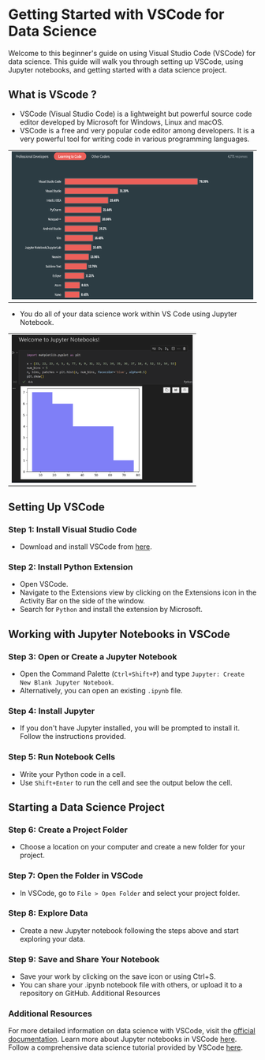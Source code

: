 # Getting Started with VSCode for Data Science

Welcome to this beginner's guide on using Visual Studio Code (VSCode) for data science. This guide will walk you through setting up VSCode, using Jupyter notebooks, and getting started with a data science project.

## What is VScode ?

- VSCode (Visual Studio Code) is a lightweight but powerful source code editor developed by Microsoft for Windows, Linux and macOS.
- VSCode is a free and very popular code editor among developers. It is a very powerful tool for writing code in various programming languages.

<table>
  <tr>
    <td>
        <a href="vscode.md">
            <img src="media/vscode.png" alt="VSCode setup" height="300"/>
        </a>
    </td>
  </tr>
</table>

- You  do all of your data science work within VS Code using Jupyter Notebook.

<table>
  <tr>
    <td>
        <a href="vscode.md">
            <img src="media/datasciencevscode.png" alt="VSCode setup" height="300"/>
        </a>
    </td>
  </tr>
</table>

## Setting Up VSCode

### Step 1: Install Visual Studio Code

- Download and install VSCode from [here](https://code.visualstudio.com/).

### Step 2: Install Python Extension

- Open VSCode.
- Navigate to the Extensions view by clicking on the Extensions icon in the Activity Bar on the side of the window.
- Search for `Python` and install the extension by Microsoft.

## Working with Jupyter Notebooks in VSCode

### Step 3: Open or Create a Jupyter Notebook

- Open the Command Palette (`Ctrl+Shift+P`) and type `Jupyter: Create New Blank Jupyter Notebook`.
- Alternatively, you can open an existing `.ipynb` file.

### Step 4: Install Jupyter

- If you don't have Jupyter installed, you will be prompted to install it. Follow the instructions provided.

### Step 5: Run Notebook Cells

- Write your Python code in a cell.
- Use `Shift+Enter` to run the cell and see the output below the cell.

## Starting a Data Science Project

### Step 6: Create a Project Folder

- Choose a location on your computer and create a new folder for your project.

### Step 7: Open the Folder in VSCode

- In VSCode, go to `File > Open Folder` and select your project folder.

### Step 8: Explore Data

- Create a new Jupyter notebook following the steps above and start exploring your data.

### Step 9: Save and Share Your Notebook

- Save your work by clicking on the save icon or using Ctrl+S.
- You can share your .ipynb notebook file with others, or upload it to a repository on GitHub.
Additional Resources

### Additional Resources

For more detailed information on data science with VSCode, visit the [official documentation](https://code.visualstudio.com/docs/datascience/overview).
Learn more about Jupyter notebooks in VSCode [here](https://code.visualstudio.com/docs/datascience/jupyter-notebooks).
Follow a comprehensive data science tutorial provided by VSCode [here](https://code.visualstudio.com/docs/datascience/data-science-tutorial).

